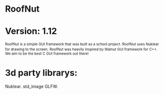 ﻿# RoofNut
# **Version: 1.12**
 
 <small>RoofNut is a simple GUI framework that was built as a school project.
 RoofNut uses Nuklear for drawing to the screen.</small>
 <small>RoofNut was heavily inspired by Walnut GUI framework for C++.
 We aim to be the best C GUI framework out there!</small>

 
# 3d party librarys:
Nuklear.
std_image
GLFW.

